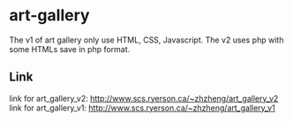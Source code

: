 # art-gallery
The v1 of art gallery only use HTML, CSS, Javascript.
The v2 uses php with some HTMLs save in php format.
## Link
link for art_gallery_v2: http://www.scs.ryerson.ca/~zhzheng/art_gallery_v2
link for art_gallery_v1: http://www.scs.ryerson.ca/~zhzheng/art_gallery_v1
